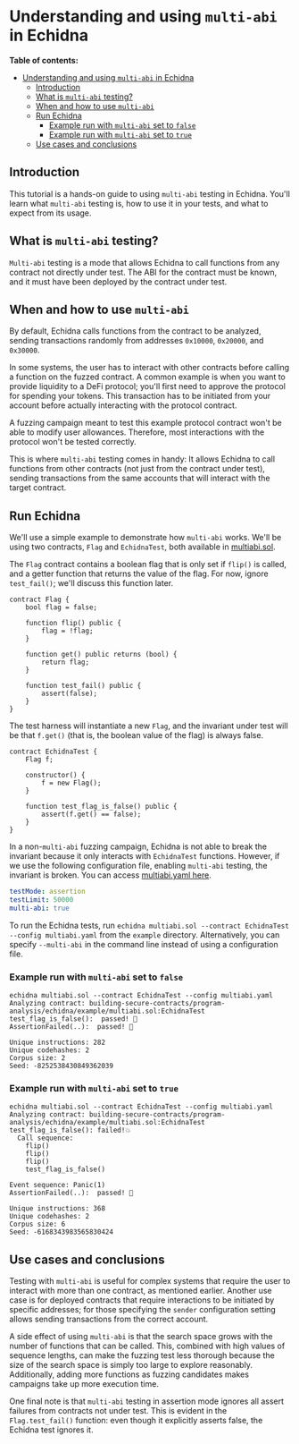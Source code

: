 # Understanding and using `multi-abi` in Echidna

**Table of contents:**

- [Understanding and using `multi-abi` in Echidna](#understanding-and-using-multi-abi-in-echidna)
  - [Introduction](#introduction)
  - [What is `multi-abi` testing?](#what-is-multi-abi-testing)
  - [When and how to use `multi-abi`](#when-and-how-to-use-multi-abi)
  - [Run Echidna](#run-echidna)
    - [Example run with `multi-abi` set to `false`](#example-run-with-multi-abi-set-to-false)
    - [Example run with `multi-abi` set to `true`](#example-run-with-multi-abi-set-to-true)
  - [Use cases and conclusions](#use-cases-and-conclusions)

## Introduction

This tutorial is a hands-on guide to using `multi-abi` testing in Echidna. You'll learn what `multi-abi` testing is, how to use it in your tests, and what to expect from its usage.

## What is `multi-abi` testing?

`Multi-abi` testing is a mode that allows Echidna to call functions from any contract not directly under test. The ABI for the contract must be known, and it must have been deployed by the contract under test.

## When and how to use `multi-abi`

By default, Echidna calls functions from the contract to be analyzed, sending transactions randomly from addresses `0x10000`, `0x20000`, and `0x30000`.

In some systems, the user has to interact with other contracts before calling a function on the fuzzed contract. A common example is when you want to provide liquidity to a DeFi protocol; you'll first need to approve the protocol for spending your tokens. This transaction has to be initiated from your account before actually interacting with the protocol contract.

A fuzzing campaign meant to test this example protocol contract won't be able to modify user allowances. Therefore, most interactions with the protocol won't be tested correctly.

This is where `multi-abi` testing comes in handy: It allows Echidna to call functions from other contracts (not just from the contract under test), sending transactions from the same accounts that will interact with the target contract.

## Run Echidna

We'll use a simple example to demonstrate how `multi-abi` works. We'll be using two contracts, `Flag` and `EchidnaTest`, both available in [multiabi.sol](https://github.com/crytic/building-secure-contracts/blob/master/program-analysis/echidna/example/multiabi.sol).

The `Flag` contract contains a boolean flag that is only set if `flip()` is called, and a getter function that returns the value of the flag. For now, ignore `test_fail()`; we'll discuss this function later.

```solidity
contract Flag {
    bool flag = false;

    function flip() public {
        flag = !flag;
    }

    function get() public returns (bool) {
        return flag;
    }

    function test_fail() public {
        assert(false);
    }
}
```

The test harness will instantiate a new `Flag`, and the invariant under test will be that `f.get()` (that is, the boolean value of the flag) is always false.

```solidity
contract EchidnaTest {
    Flag f;

    constructor() {
        f = new Flag();
    }

    function test_flag_is_false() public {
        assert(f.get() == false);
    }
}
```

In a non-`multi-abi` fuzzing campaign, Echidna is not able to break the invariant because it only interacts with `EchidnaTest` functions. However, if we use the following configuration file, enabling `multi-abi` testing, the invariant is broken. You can access [multiabi.yaml here](https://github.com/crytic/building-secure-contracts/blob/master/program-analysis/echidna/example/multiabi.yaml).

```yaml
testMode: assertion
testLimit: 50000
multi-abi: true
```

To run the Echidna tests, run `echidna multiabi.sol --contract EchidnaTest --config multiabi.yaml` from the `example` directory. Alternatively, you can specify `--multi-abi` in the command line instead of using a configuration file.

### Example run with `multi-abi` set to `false`

```
echidna multiabi.sol --contract EchidnaTest --config multiabi.yaml
Analyzing contract: building-secure-contracts/program-analysis/echidna/example/multiabi.sol:EchidnaTest
test_flag_is_false():  passed! 🎉
AssertionFailed(..):  passed! 🎉

Unique instructions: 282
Unique codehashes: 2
Corpus size: 2
Seed: -8252538430849362039
```

### Example run with `multi-abi` set to `true`

```
echidna multiabi.sol --contract EchidnaTest --config multiabi.yaml
Analyzing contract: building-secure-contracts/program-analysis/echidna/example/multiabi.sol:EchidnaTest
test_flag_is_false(): failed!💥
  Call sequence:
    flip()
    flip()
    flip()
    test_flag_is_false()

Event sequence: Panic(1)
AssertionFailed(..):  passed! 🎉

Unique instructions: 368
Unique codehashes: 2
Corpus size: 6
Seed: -6168343983565830424
```

## Use cases and conclusions

Testing with `multi-abi` is useful for complex systems that require the user to interact with more than one contract, as mentioned earlier. Another use case is for deployed contracts that require interactions to be initiated by specific addresses; for those specifying the `sender` configuration setting allows sending transactions from the correct account.

A side effect of using `multi-abi` is that the search space grows with the number of functions that can be called. This, combined with high values of sequence lengths, can make the fuzzing test less thorough because the size of the search space is simply too large to explore reasonably. Additionally, adding more functions as fuzzing candidates makes campaigns take up more execution time.

One final note is that `multi-abi` testing in assertion mode ignores all assert failures from contracts not under test. This is evident in the `Flag.test_fail()` function: even though it explicitly asserts false, the Echidna test ignores it.
